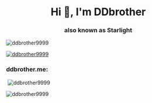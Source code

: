 <h1 align="center">Hi 👋, I'm DDbrother</h1>
<h3 align="center">also known as Starlight</h3>

<p align="left"> <img src="https://komarev.com/ghpvc/?username=ddbrother9999&label=Profile%20views&color=0e75b6&style=flat" alt="ddbrother9999" /> </p>

<p align="left"> <a href="https://github.com/ryo-ma/github-profile-trophy"><img src="https://github-profile-trophy.vercel.app/?username=ddbrother9999" alt="ddbrother9999" /></a> </p>

<h3 align="left">ddbrother.me:</h3>
<p align="left">
</p>

<p>&nbsp;<img align="center" src="https://github-readme-stats.vercel.app/api?username=ddbrother9999&show_icons=true&locale=en" alt="ddbrother9999" /></p>

<p><img align="center" src="https://github-readme-streak-stats.herokuapp.com/?user=ddbrother9999&" alt="ddbrother9999" /></p>
